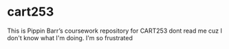 # cart253
This is Pippin Barr’s coursework repository for CART253
dont read me cuz I don't know what I'm doing. 
I'm so frustrated 
